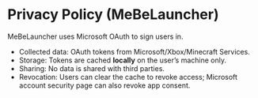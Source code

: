 # Privacy Policy (MeBeLauncher)
MeBeLauncher uses Microsoft OAuth to sign users in.
- Collected data: OAuth tokens from Microsoft/Xbox/Minecraft Services.
- Storage: Tokens are cached **locally** on the user’s machine only.
- Sharing: No data is shared with third parties.
- Revocation: Users can clear the cache to revoke access; Microsoft account security page can also revoke app consent.
